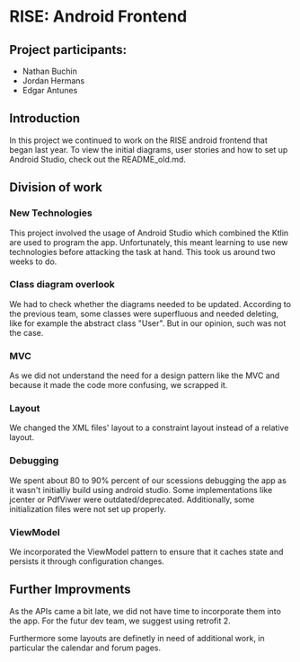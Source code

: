 # RISE: Android Frontend

## **Project participants:**

- Nathan Buchin
- Jordan Hermans
- Edgar Antunes

## **Introduction**

In this project we continued to work on the RISE android frontend that began last year. To view the initial diagrams, user stories and how to set up Android Studio, 
check out the README_old.md.

## **Division of work**
### New Technologies
<p>
This project involved the usage of Android Studio which combined the Ktlin are used to program the app. 
Unfortunately, this meant learning to use new technologies before attacking the task at hand. This took us around two weeks to do.
</p>

### **Class diagram overlook**
<p>
We had to check whether the diagrams needed to be updated. According to the previous team, some classes were superfluous and needed deleting, like for example the abstract class "User". 
But in our opinion, such was not the case.
</p>

### **MVC**
<p>
As we did not understand the need for a design pattern like the MVC and because it made the code more confusing, we scrapped it.
</p>

### **Layout**
<p>
We changed the XML files' layout to a constraint layout instead of a relative layout.
</p>

### **Debugging**
<p>
We spent about 80 to 90% percent of our scessions debugging the app as it wasn't initialliy build using android studio. Some implementations like jcenter or PdfViwer
were outdated/deprecated. Additionally, some initialization files were not set up properly.
</p>

### **ViewModel**
<p>
We incorporated the ViewModel pattern to ensure that it caches state and persists it through configuration changes.
</p>

## **Further Improvments**
As the APIs came a bit late, we did not have time to incorporate them into the app. For the futur dev team, we suggest using retrofit 2.

Furthermore some layouts are definetly in need of additional work, in particular the calendar and forum pages.
